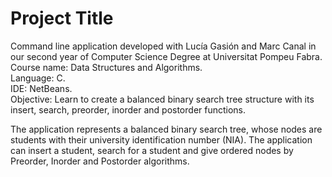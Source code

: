 # Project Title

Command line application developed with Lucía Gasión and Marc Canal in our second year of Computer Science Degree at Universitat Pompeu Fabra.  
Course name: Data Structures and Algorithms.  
Language: C.  
IDE: NetBeans.  
Objective: Learn to create a balanced binary search tree structure with its insert, search, preorder, inorder and postorder functions.  

The application represents a balanced binary search tree, whose nodes are students with their university identification number (NIA).
The application can insert a student, search for a student and give ordered nodes by Preorder, Inorder and Postorder algorithms.
